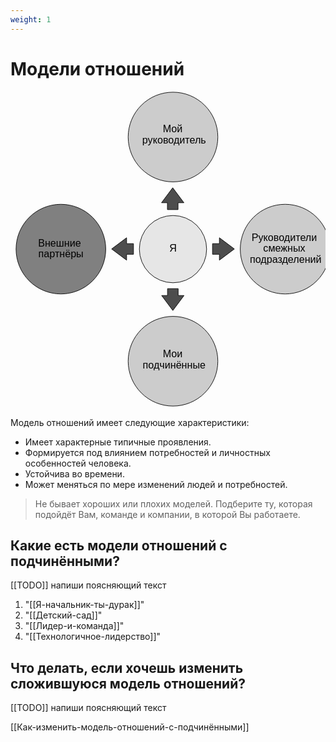 ```yaml
---
weight: 1
---
```

# Модели отношений

<pre>
 <svg xmlns="http://www.w3.org/2000/svg" width="562" height="562" viewBox="0 0 562 562">
  <!-- Верхний круг -->
  <ellipse cx="281" cy="81" rx="80" ry="80" fill="#ccc" stroke="#000"/>
  <text x="283" y="73" font-family="Helvetica" font-size="18" text-anchor="middle">
    <tspan x="283" dy="0">Мой</tspan>
    <tspan x="283" dy="20">руководитель</tspan>
  </text>

  <!-- Нижний круг -->
  <ellipse cx="281" cy="481" rx="80" ry="80" fill="#ccc" stroke="#000"/>
  <text x="283" y="474" font-family="Helvetica" font-size="18" text-anchor="middle">
    <tspan x="283" dy="0">Мои</tspan>
    <tspan x="283" dy="20">подчинённые</tspan>
  </text>

  <!-- Правый круг -->
  <ellipse cx="481" cy="281" rx="80" ry="80" fill="#ccc" stroke="#000"/>
  <text x="482" y="266" font-family="Helvetica" font-size="18" text-anchor="middle">
    <tspan x="482" dy="0">Руководители</tspan>
    <tspan x="482" dy="20">смежных</tspan>
    <tspan x="482" dy="20">подразделений</tspan>
  </text>

  <!-- Левый круг -->
  <ellipse cx="81" cy="281" rx="80" ry="80" fill="#808080" stroke="#000"/>
  <text x="81" y="276" font-family="Helvetica" font-size="18" text-anchor="middle">
    <tspan x="81" dy="0">Внешние</tspan>
    <tspan x="81" dy="20">партнёры</tspan>
  </text>

  <!-- Центральный круг -->
  <ellipse cx="281" cy="281" rx="60" ry="60" fill="#e6e6e6" stroke="#000"/>
  <text x="281" y="285" font-family="Helvetica" font-size="18" text-anchor="middle">Я</text>

  <!-- Стрелки -->
 <path d="M351.5 290.21V271.21H363.76V260.71L390.5 280.71 363.76 300.71V290.21Z" fill="#4d4d4d" stroke="#000"/>
<path d="M210.5 271.21V290.21H198.24V300.71L171.5 280.71 198.24 260.71V271.21Z" fill="#4d4d4d" stroke="#000"/>
<path d="M290 210.5H271V198.24H260.5L280.5 171.5 300.5 198.24H290V210.5Z" fill="#4d4d4d" stroke="#000"/>
<path d="M271.21 351.5H290.21V363.76H300.71L280.71 390.5 260.71 363.76H271.21V351.5Z" fill="#4d4d4d" stroke="#000"/>
 </svg>
</pre>

Модель отношений имеет следующие характеристики:

- Имеет характерные типичные проявления.
- Формируется под влиянием потребностей и личностных особенностей человека.
- Устойчива во времени.
- Может меняться по мере изменений людей и потребностей.

> Не бывает хороших или плохих моделей. Подберите ту, которая подойдёт Вам, команде и компании, в которой Вы работаете.

## Какие есть модели отношений с подчинёнными?

[[TODO]] напиши поясняющий текст

1. "[[Я-начальник-ты-дурак]]"
2. "[[Детский-сад]]"
3. "[[Лидер-и-команда]]"
4. "[[Технологичное-лидерство]]"

## Что делать, если хочешь изменить сложившуюся модель отношений?

[[TODO]] напиши поясняющий текст

[[Как-изменить-модель-отношений-с-подчинёнными]]
